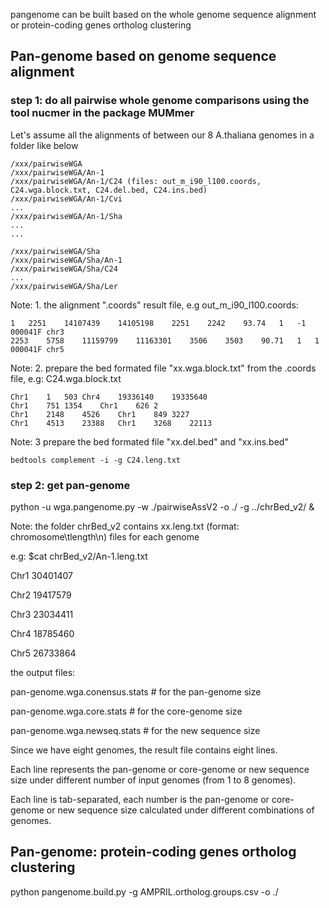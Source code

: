 
pangenome can be built based on the whole genome sequence alignment or protein-coding genes ortholog clustering

## Pan-genome based on genome sequence alignment

### step 1: do all pairwise whole genome comparisons using the tool nucmer in the package MUMmer
	
Let's assume all the alignments of between our 8 A.thaliana genomes in a folder like below

	/xxx/pairwiseWGA
	/xxx/pairwiseWGA/An-1
	/xxx/pairwiseWGA/An-1/C24 (files: out_m_i90_l100.coords, C24.wga.block.txt, C24.del.bed, C24.ins.bed)
	/xxx/pairwiseWGA/An-1/Cvi
	...
	/xxx/pairwiseWGA/An-1/Sha
	...
	...
	
	/xxx/pairwiseWGA/Sha
	/xxx/pairwiseWGA/Sha/An-1
	/xxx/pairwiseWGA/Sha/C24
	...
	/xxx/pairwiseWGA/Sha/Ler

Note: 1. the alignment ".coords" result file, e.g out_m_i90_l100.coords:
	
	1	2251	14107439	14105198	2251	2242	93.74	1	-1	000041F	chr3
	2253	5758	11159799	11163301	3506	3503	90.71	1	1	000041F	chr5
	
Note: 2. prepare the bed formated file "xx.wga.block.txt" from the .coords file, e.g: C24.wga.block.txt
	
	Chr1	1	503	Chr4	19336140	19335640
	Chr1	751	1354	Chr1	626	2	
	Chr1	2148	4526	Chr1	849	3227	
	Chr1	4513	23388	Chr1	3268	22113	
  
Note: 3 prepare the bed formated file "xx.del.bed" and "xx.ins.bed"
	
	bedtools complement -i -g C24.leng.txt 
  
  
### step 2: get pan-genome
python -u wga.pangenome.py -w ./pairwiseAssV2 -o ./ -g ../chrBed_v2/ &

Note: the folder chrBed_v2 contains xx.leng.txt (format: chromosome\tlength\n) files for each genome 

e.g: $cat chrBed_v2/An-1.leng.txt

Chr1	30401407

Chr2	19417579

Chr3	23034411

Chr4	18785460

Chr5	26733864

the output files:

pan-genome.wga.conensus.stats  # for the pan-genome size

pan-genome.wga.core.stats  # for the core-genome size

pan-genome.wga.newseq.stats # for the new sequence size

Since we have eight genomes, the result file contains eight lines. 

Each line represents the pan-genome or core-genome or new sequence size under different number of input genomes (from 1 to 8 genomes). 

Each line is tab-separated, each number is the pan-genome or core-genome or new sequence size calculated under different combinations of genomes.



## Pan-genome: protein-coding genes ortholog clustering
python pangenome.build.py -g AMPRIL.ortholog.groups.csv -o ./
